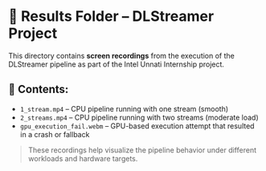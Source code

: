 # 🎥 Results Folder – DLStreamer Project

This directory contains **screen recordings** from the execution of the DLStreamer pipeline as part of the Intel Unnati Internship project.

## 🧪 Contents:

- `1_stream.mp4` – CPU pipeline running with one stream (smooth)
- `2_streams.mp4` – CPU pipeline running with two streams (moderate load)
- `gpu_execution_fail.webm` – GPU-based execution attempt that resulted in a crash or fallback

> These recordings help visualize the pipeline behavior under different workloads and hardware targets.
